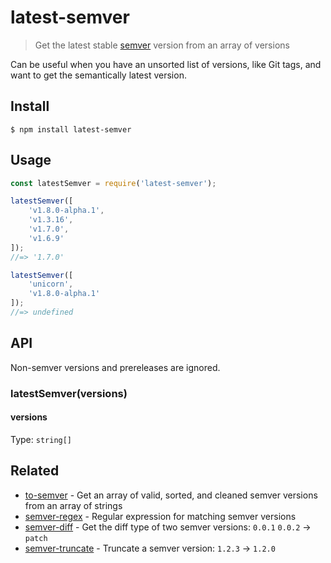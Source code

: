 # latest-semver

> Get the latest stable [semver](https://semver.org) version from an array of versions

Can be useful when you have an unsorted list of versions, like Git tags, and want to get the semantically latest version.

## Install

```
$ npm install latest-semver
```

## Usage

```js
const latestSemver = require('latest-semver');

latestSemver([
	'v1.8.0-alpha.1',
	'v1.3.16',
	'v1.7.0',
	'v1.6.9'
]);
//=> '1.7.0'

latestSemver([
	'unicorn',
	'v1.8.0-alpha.1'
]);
//=> undefined
```

## API

Non-semver versions and prereleases are ignored.

### latestSemver(versions)

#### versions

Type: `string[]`

## Related

- [to-semver](https://github.com/sindresorhus/to-semver) - Get an array of valid, sorted, and cleaned semver versions from an array of strings
- [semver-regex](https://github.com/sindresorhus/semver-regex) - Regular expression for matching semver versions
- [semver-diff](https://github.com/sindresorhus/semver-diff) - Get the diff type of two semver versions: `0.0.1` `0.0.2` → `patch`
- [semver-truncate](https://github.com/sindresorhus/semver-truncate) - Truncate a semver version: `1.2.3` → `1.2.0`
